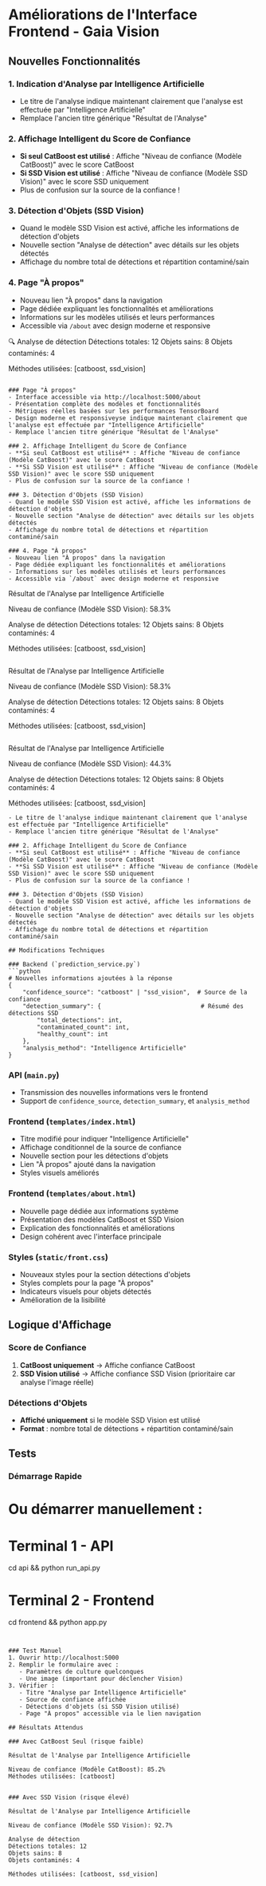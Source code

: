 # Améliorations de l'Interface Frontend - Gaia Vision

## Nouvelles Fonctionnalités

### 1.  Indication d'Analyse par Intelligence Artificielle
- Le titre de l'analyse indique maintenant clairement que l'analyse est effectuée par "Intelligence Artificielle"
- Remplace l'ancien titre générique "Résultat de l'Analyse"

### 2. Affichage Intelligent du Score de Confiance
- **Si seul CatBoost est utilisé** : Affiche "Niveau de confiance (Modèle CatBoost)" avec le score CatBoost
- **Si SSD Vision est utilisé** : Affiche "Niveau de confiance (Modèle SSD Vision)" avec le score SSD uniquement
- Plus de confusion sur la source de la confiance !

### 3. Détection d'Objets (SSD Vision)
- Quand le modèle SSD Vision est activé, affiche les informations de détection d'objets
- Nouvelle section "Analyse de détection" avec détails sur les objets détectés
- Affichage du nombre total de détections et répartition contaminé/sain

### 4. Page "À propos"
- Nouveau lien "À propos" dans la navigation
- Page dédiée expliquant les fonctionnalités et améliorations
- Informations sur les modèles utilisés et leurs performances
- Accessible via `/about` avec design moderne et responsive

🔍 Analyse de détection
Détections totales: 12
Objets sains: 8
Objets contaminés: 4

Méthodes utilisées: [catboost, ssd_vision]
```

### Page "À propos"
- Interface accessible via http://localhost:5000/about
- Présentation complète des modèles et fonctionnalités
- Métriques réelles basées sur les performances TensorBoard
- Design moderne et responsiveyse indique maintenant clairement que l'analyse est effectuée par "Intelligence Artificielle"
- Remplace l'ancien titre générique "Résultat de l'Analyse"

### 2. Affichage Intelligent du Score de Confiance
- **Si seul CatBoost est utilisé** : Affiche "Niveau de confiance (Modèle CatBoost)" avec le score CatBoost
- **Si SSD Vision est utilisé** : Affiche "Niveau de confiance (Modèle SSD Vision)" avec le score SSD uniquement
- Plus de confusion sur la source de la confiance !

### 3. Détection d'Objets (SSD Vision)
- Quand le modèle SSD Vision est activé, affiche les informations de détection d'objets
- Nouvelle section "Analyse de détection" avec détails sur les objets détectés
- Affichage du nombre total de détections et répartition contaminé/sain

### 4. Page "À propos"
- Nouveau lien "À propos" dans la navigation
- Page dédiée expliquant les fonctionnalités et améliorations
- Informations sur les modèles utilisés et leurs performances
- Accessible via `/about` avec design moderne et responsive
```
Résultat de l'Analyse par Intelligence Artificielle

Niveau de confiance (Modèle SSD Vision): 58.3%

Analyse de détection
Détections totales: 12
Objets sains: 8
Objets contaminés: 4

Méthodes utilisées: [catboost, ssd_vision]
```ue élevé)
```
Résultat de l'Analyse par Intelligence Artificielle

Niveau de confiance (Modèle SSD Vision): 58.3%

Analyse de détection
Détections totales: 12
Objets sains: 8
Objets contaminés: 4

Méthodes utilisées: [catboost, ssd_vision]
```ue élevé)
```
Résultat de l'Analyse par Intelligence Artificielle

Niveau de confiance (Modèle SSD Vision): 44.3%

Analyse de détection
Détections totales: 12
Objets sains: 8
Objets contaminés: 4

Méthodes utilisées: [catboost, ssd_vision]
```on d'Analyse par Intelligence Artificielle
- Le titre de l'analyse indique maintenant clairement que l'analyse est effectuée par "Intelligence Artificielle"
- Remplace l'ancien titre générique "Résultat de l'Analyse"

### 2. Affichage Intelligent du Score de Confiance
- **Si seul CatBoost est utilisé** : Affiche "Niveau de confiance (Modèle CatBoost)" avec le score CatBoost
- **Si SSD Vision est utilisé** : Affiche "Niveau de confiance (Modèle SSD Vision)" avec le score SSD uniquement
- Plus de confusion sur la source de la confiance !

### 3. Détection d'Objets (SSD Vision)
- Quand le modèle SSD Vision est activé, affiche les informations de détection d'objets
- Nouvelle section "Analyse de détection" avec détails sur les objets détectés
- Affichage du nombre total de détections et répartition contaminé/sain

## Modifications Techniques

### Backend (`prediction_service.py`)
```python
# Nouvelles informations ajoutées à la réponse
{
    "confidence_source": "catboost" | "ssd_vision",  # Source de la confiance
    "detection_summary": {                            # Résumé des détections SSD
        "total_detections": int,
        "contaminated_count": int,
        "healthy_count": int
    },
    "analysis_method": "Intelligence Artificielle"
}
```

### API (`main.py`)
- Transmission des nouvelles informations vers le frontend
- Support de `confidence_source`, `detection_summary`, et `analysis_method`

### Frontend (`templates/index.html`)
- Titre modifié pour indiquer "Intelligence Artificielle"
- Affichage conditionnel de la source de confiance
- Nouvelle section pour les détections d'objets
- Lien "À propos" ajouté dans la navigation
- Styles visuels améliorés

### Frontend (`templates/about.html`)
- Nouvelle page dédiée aux informations système
- Présentation des modèles CatBoost et SSD Vision
- Explication des fonctionnalités et améliorations
- Design cohérent avec l'interface principale

### Styles (`static/front.css`)
- Nouveaux styles pour la section détections d'objets
- Styles complets pour la page "À propos"
- Indicateurs visuels pour objets détectés
- Amélioration de la lisibilité

## Logique d'Affichage

### Score de Confiance
1. **CatBoost uniquement** → Affiche confiance CatBoost
2. **SSD Vision utilisé** → Affiche confiance SSD Vision (prioritaire car analyse l'image réelle)

### Détections d'Objets
- **Affiché uniquement** si le modèle SSD Vision est utilisé
- **Format** : nombre total de détections + répartition contaminé/sain


## Tests

### Démarrage Rapide


# Ou démarrer manuellement :
# Terminal 1 - API
cd api && python run_api.py

# Terminal 2 - Frontend  
cd frontend && python app.py
```


### Test Manuel
1. Ouvrir http://localhost:5000
2. Remplir le formulaire avec :
   - Paramètres de culture quelconques
   - Une image (important pour déclencher Vision)
3. Vérifier :
   - Titre "Analyse par Intelligence Artificielle"
   - Source de confiance affichée
   - Détections d'objets (si SSD Vision utilisé)
   - Page "À propos" accessible via le lien navigation

## Résultats Attendus

### Avec CatBoost Seul (risque faible)

Résultat de l'Analyse par Intelligence Artificielle

Niveau de confiance (Modèle CatBoost): 85.2%
Méthodes utilisées: [catboost]


### Avec SSD Vision (risque élevé)

Résultat de l'Analyse par Intelligence Artificielle

Niveau de confiance (Modèle SSD Vision): 92.7%

Analyse de détection
Détections totales: 12
Objets sains: 8
Objets contaminés: 4

Méthodes utilisées: [catboost, ssd_vision]




